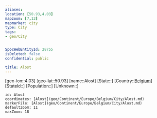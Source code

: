 ```yaml
---
aliases: 
location: [50.93,4.03]
mapzoom: [7,12] 
mapmarker: city 
type: City
tags:
- geo/City


SpocWebEntityId: 28755
isDeleted: false
confidential: public

title: Alost
---
```

[geo-lon::4.03]
[geo-lat::50.93]
[name::Alost]
[State::]
[Country::[Belgium](geo/Continent/Europe/Belgium.md)]
[StateId::]
[Population::]
[Unknown::]


```leaflet
id: Alost
coordinates: [Alost](geo/Continent/Europe/Belgium/City/Alost.md)
markerFile: [Alost](geo/Continent/Europe/Belgium/City/Alost.md)
defaultZoom: 11 
maxZoom: 18
```


